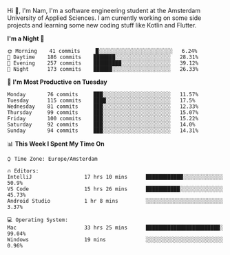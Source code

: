 Hi 👋, I'm Nam, I'm a software engineering student at the Amsterdam University of Applied Sciences. I am currently working on some side projects and learning some new coding stuff like Kotlin and Flutter. 

<!-- Most used languages stats -->
<!-- [![Top Langs](https://github-readme-stats.vercel.app/api/top-langs/?username=namtphan&layout=compact)](https://github.com/namtphan2/github-readme-stats) -->
  
<!--START_SECTION:waka-->
**I'm a Night 🦉** 

```text
🌞 Morning    41 commits     █░░░░░░░░░░░░░░░░░░░░░░░░   6.24% 
🌆 Daytime    186 commits    ███████░░░░░░░░░░░░░░░░░░   28.31% 
🌃 Evening    257 commits    █████████░░░░░░░░░░░░░░░░   39.12% 
🌙 Night      173 commits    ██████░░░░░░░░░░░░░░░░░░░   26.33%

```
📅 **I'm Most Productive on Tuesday** 

```text
Monday       76 commits     ███░░░░░░░░░░░░░░░░░░░░░░   11.57% 
Tuesday      115 commits    ████░░░░░░░░░░░░░░░░░░░░░   17.5% 
Wednesday    81 commits     ███░░░░░░░░░░░░░░░░░░░░░░   12.33% 
Thursday     99 commits     ███░░░░░░░░░░░░░░░░░░░░░░   15.07% 
Friday       100 commits    ███░░░░░░░░░░░░░░░░░░░░░░   15.22% 
Saturday     92 commits     ███░░░░░░░░░░░░░░░░░░░░░░   14.0% 
Sunday       94 commits     ███░░░░░░░░░░░░░░░░░░░░░░   14.31%

```


📊 **This Week I Spent My Time On** 

```text
⌚︎ Time Zone: Europe/Amsterdam

🔥 Editors: 
IntelliJ                 17 hrs 10 mins      ████████████░░░░░░░░░░░░░   50.9% 
VS Code                  15 hrs 26 mins      ███████████░░░░░░░░░░░░░░   45.73% 
Android Studio           1 hr 8 mins         ░░░░░░░░░░░░░░░░░░░░░░░░░   3.37%

💻 Operating System: 
Mac                      33 hrs 25 mins      ████████████████████████░   99.04% 
Windows                  19 mins             ░░░░░░░░░░░░░░░░░░░░░░░░░   0.96%

```


<!--END_SECTION:waka-->
